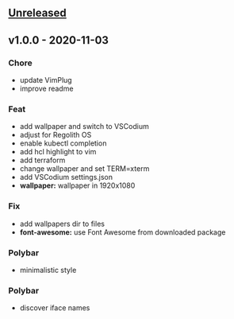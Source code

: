 <a name="unreleased"></a>
## [Unreleased]


<a name="v1.0.0"></a>
## v1.0.0 - 2020-11-03
### Chore
- update VimPlug
- improve readme

### Feat
- add wallpaper and switch to VSCodium
- adjust for Regolith OS
- enable kubectl completion
- add hcl highlight to vim
- add terraform
- change wallpaper and set TERM=xterm
- add VSCodium settings.json
- **wallpaper:** wallpaper in 1920x1080

### Fix
- add wallpapers dir to files
- **font-awesome:** use Font Awesome from downloaded package

### Polybar
- minimalistic style

### Polybar
- discover iface names


[Unreleased]: https://github.com/Trojan295/dotfiles/compare/v1.0.0...HEAD

